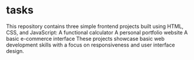 # tasks
This repository contains three simple frontend projects built using HTML, CSS, and JavaScript:  A functional calculator A personal portfolio website A basic e-commerce interface These projects showcase basic web development skills with a focus on responsiveness and user interface design.
